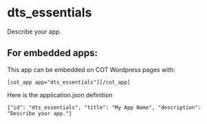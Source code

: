 dts_essentials
===========
Describe your app.

For embedded apps:
------------------
This app can be embedded on COT Wordpress pages with:

`[cot_app app="dts_essentials"][/cot_app]`

Here is the application.json definition

`{"id": "dts_essentials", "title": "My App Name", "description": "Describe your app."}`
